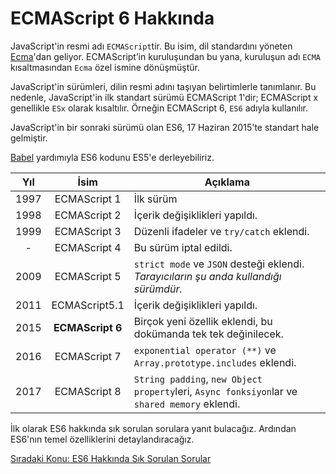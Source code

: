 # ECMAScript 6 Hakkında

JavaScript'in resmi adı `ECMAScript`tir. Bu isim, dil standardını yöneten [Ecma](https://www.ecma-international.org/)'dan geliyor. ECMAScript’in kuruluşundan bu yana, kuruluşun adı `ECMA` kısaltmasından `Ecma` özel ismine dönüşmüştür. 

JavaScript'in sürümleri, dilin resmi adını taşıyan belirtimlerle tanımlanır. Bu nedenle, JavaScript'in ilk standart sürümü ECMAScript 1'dir; ECMAScript x genellikle `ESx` olarak kısaltılır. Örneğin ECMAScript 6, `ES6` adıyla kullanılır.

JavaScript'in bir sonraki sürümü olan ES6, 17 Haziran 2015'te standart hale gelmiştir.

[Babel](https://babeljs.io/) yardımıyla ES6 kodunu ES5'e derleyebiliriz.

| Yıl | İsim | Açıklama |
| :---: | :---: | --- |
| 1997  | ECMAScript 1 | İlk sürüm |
| 1998  | ECMAScript 2 | İçerik değişiklikleri yapıldı. |
| 1999  | ECMAScript 3 | Düzenli ifadeler ve `try/catch` eklendi. |
| - | ECMAScript 4 | Bu sürüm iptal edildi. |
| 2009  | ECMAScript 5 | `strict mode` ve `JSON` desteği eklendi. *Tarayıcıların şu anda kullandığı sürümdür.* |
| 2011  | ECMAScript5.1 | İçerik değişiklikleri yapıldı. |
| 2015  | **ECMAScript 6** | Birçok yeni özellik eklendi, bu dokümanda tek tek değinilecek. |
| 2016  | ECMAScript 7 | `exponential operator (**)` ve `Array.prototype.includes` eklendi. |
| 2017  | ECMAScript 8 | `String padding`, `new Object property`leri, `Async fonksiyon`lar ve `shared memory` eklendi. |

İlk olarak ES6 hakkında sık sorulan sorulara yanıt bulacağız. Ardından ES6'nın temel özelliklerini detaylandıracağız. 

<a href="https://omergulcicek.github.io/es6/giris/es6-hakkinda-sss">Sıradaki Konu: ES6 Hakkında Sık Sorulan Sorular</a>

